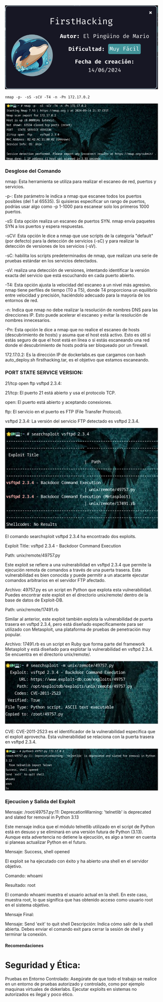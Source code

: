 ![FirstHacking](https://github.com/falart3/dockerlabs/blob/main/F_FirstHacking/fh_001.png)
```
nmap -p- -sS -sCV -T4 -n -Pn 172.17.0.2
```
![FirstHacking](https://github.com/falart3/dockerlabs/blob/main/F_FirstHacking/fh_002.png)

<h3>Desglose del Comando</h3>

nmap: Esta herramienta se utiliza para realizar el escaneo de red, puertos y servicios.

-p-: Este parámetro le indica a nmap que escanee todos los puertos posibles (del 1 al 65535). Si quisieras especificar un rango de puertos, podrías usar algo como -p 1-1000 para escanear solo los primeros 1000 puertos.

-sS: Esta opción realiza un escaneo de puertos SYN. nmap envía paquetes SYN a los puertos y espera respuestas.

-sCV: Esta opción le dice a nmap que use scripts de la categoría "default" (por defecto) para la detección de servicios (-sC) y para realizar la detección de versiones de los servicios (-sV).

-sC: habilita los scripts predeterminados de nmap, que realizan una serie de pruebas estándar en los servicios detectados.

-sV: realiza una detección de versiones, intentando identificar la versión exacta del servicio que está escuchando en cada puerto abierto.

-T4: Esta opción ajusta la velocidad del escaneo a un nivel más agresivo. nmap tiene perfiles de tiempo (T0 a T5), donde T4 proporciona un equilibrio entre velocidad y precisión, haciéndolo adecuado para la mayoría de los entornos de red.

-n: Indica que nmap no debe realizar la resolución de nombres DNS para las direcciones IP. Esto puede acelerar el escaneo y evitar la resolución de nombres innecesarios.

-Pn: Esta opción le dice a nmap que no realice el escaneo de hosts (descubrimiento de hosts) y asuma que el host está activo. Esto es útil si estás seguro de que el host está en línea o si estás escaneando una red donde el descubrimiento de hosts podría ser bloqueado por un firewall.

172.17.0.2: Es la dirección IP de dockerlabs.es que cargamos con bash auto_deploy.sh firsthacking.tar, es el objetivo que estamos escaneando.

<h3>PORT STATE SERVICE VERSION:</h3>

21/tcp open ftp vsftpd 2.3.4:

21/tcp: El puerto 21 está abierto y usa el protocolo TCP.

open: El puerto está abierto y aceptando conexiones.

ftp: El servicio en el puerto es FTP (File Transfer Protocol).
  
vsftpd 2.3.4: La versión del servicio FTP detectado es vsftpd 2.3.4.

![FirstHacking](https://github.com/falart3/dockerlabs/blob/main/F_FirstHacking/fh_003.png)

El comando searchsploit vsftpd 2.3.4 ha encontrado dos exploits.

Exploit Title: vsftpd 2.3.4 - Backdoor Command Execution

Path: unix/remote/49757.py

Este exploit se refiere a una vulnerabilidad en vsftpd 2.3.4 que permite la ejecución remota de comandos a través de una puerta trasera. Esta vulnerabilidad es bien conocida y puede permitir a un atacante ejecutar comandos arbitrarios en el servidor FTP afectado.

Archivo: 49757.py es un script en Python que explota esta vulnerabilidad. Puedes encontrar este exploit en el directorio unix/remote/ dentro de la base de datos de Exploit-DB.


Path: unix/remote/17491.rb

Similar al anterior, este exploit también explota la vulnerabilidad de puerta trasera en vsftpd 2.3.4, pero está diseñado específicamente para ser utilizado con Metasploit, una plataforma de pruebas de penetración muy popular.

Archivo: 17491.rb es un script en Ruby que forma parte del framework Metasploit y está diseñado para explotar la vulnerabilidad en vsftpd 2.3.4. Se encuentra en el directorio unix/remote/.

![FirstHacking](https://github.com/falart3/dockerlabs/blob/main/F_FirstHacking/fh_004.png)

CVE: CVE-2011-2523 es el identificador de la vulnerabilidad específica que el exploit aprovecha. Esta vulnerabilidad se relaciona con la puerta trasera en vsftpd 2.3.4.

![FirstHacking](https://github.com/falart3/dockerlabs/blob/main/F_FirstHacking/fh_005.png)

<h3>Ejecucion y Salida del Exploit</h3>

Mensaje: /root/49757.py:11: DeprecationWarning: 'telnetlib' is deprecated and slated for removal in Python 3.13

Este mensaje indica que el módulo telnetlib utilizado en el script de Python está en desuso y se eliminará en una versión futura de Python (3.13). Aunque esta advertencia no detiene la ejecución, es algo a tener en cuenta si planeas actualizar Python en el futuro.

Mensaje: Success, shell opened

El exploit se ha ejecutado con éxito y ha abierto una shell en el servidor objetivo.

Comando: whoami

Resultado: root

El comando whoami muestra el usuario actual en la shell. En este caso, muestra root, lo que significa que has obtenido acceso como usuario root en el sistema objetivo.

Mensaje Final:

Mensaje: Send 'exit' to quit shell
Descripción: Indica cómo salir de la shell abierta. Debes enviar el comando exit para cerrar la sesión de shell y terminar la conexión.

<h4>Recomendaciones</h4>
<h1>Seguridad y Ética:</h1>

Pruebas en Entorno Controlado: Asegúrate de que todo el trabajo se realice en un entorno de pruebas autorizado y controlado, como por ejemplo maquinas virtuales de dokerlabs. Ejecutar exploits en sistemas no autorizados es ilegal y poco ético.
